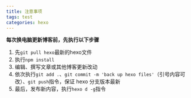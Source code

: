 ```yaml
---
title: 注意事项
tags: test
categories: hexo
---
```




**每次换电脑更新博客前，先执行以下步骤**

1. 先`git pull hexo`最新的hexo文件
2. 执行`npm install`
3. 编辑、撰写文章或其他博客更新改动
4. 依次执行`git add .`、`git commit -m 'back up hexo files'`（引号内容可改）、`git push`指令，保证 hexo 分支版本最新
5. 最后，发布新内容，执行`hexo d -g`指令